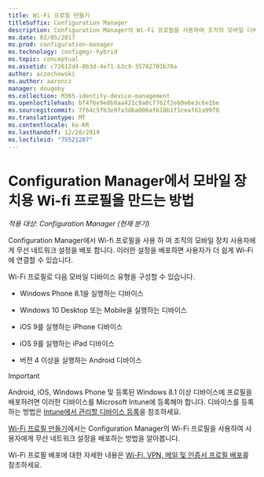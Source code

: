 ```yaml
---
title: Wi-Fi 프로필 만들기
titleSuffix: Configuration Manager
description: Configuration Manager의 Wi-Fi 프로필을 사용하여 조직의 모바일 디바이스 사용자에게 무선 네트워크 설정을 배포하는 방법을 알아봅니다.
ms.date: 03/05/2017
ms.prod: configuration-manager
ms.technology: configmgr-hybrid
ms.topic: conceptual
ms.assetid: c72612d4-0b3d-4e71-b3c9-35782701b78a
author: aczechowski
ms.author: aaroncz
manager: dougeby
ms.collection: M365-identity-device-management
ms.openlocfilehash: bf4f6e9e0b0aa421c8a8cf762f2e60e6e3c6e1be
ms.sourcegitcommit: 7f64c5fb3e9fa3dba006af618b1f1ceaf61a99f0
ms.translationtype: MT
ms.contentlocale: ko-KR
ms.lasthandoff: 12/28/2019
ms.locfileid: "75521207"
---
```

# <a name="how-to-create-wi-fi-profiles-for-mobile-devices-in-configuration-manager"></a>Configuration Manager에서 모바일 장치용 Wi-fi 프로필을 만드는 방법

*적용 대상: Configuration Manager (현재 분기)*

Configuration Manager에서 Wi-fi 프로필을 사용 하 여 조직의 모바일 장치 사용자에 게 무선 네트워크 설정을 배포 합니다. 이러한 설정을 배포하면 사용자가 더 쉽게 Wi-Fi에 연결할 수 있습니다.  

Wi-Fi 프로필로 다음 모바일 디바이스 유형을 구성할 수 있습니다.  

-   Windows Phone 8.1을 실행하는 디바이스  

-   Windows 10 Desktop 또는 Mobile을 실행하는 디바이스  

-   iOS 9를 실행하는 iPhone 디바이스  

-   iOS 9를 실행하는 iPad 디바이스  

-   버전 4 이상을 실행하는 Android 디바이스

> [!IMPORTANT]  
>  Android, iOS, Windows Phone 및 등록된 Windows 8.1 이상 디바이스에 프로필을 배포하려면 이러한 디바이스를 Microsoft Intune에 등록해야 합니다. 디바이스를 등록하는 방법은 [Intune에서 관리할 디바이스 등록](https://docs.microsoft.com/intune/deploy-use/enroll-devices-in-microsoft-intune)을 참조하세요.  

[Wi-Fi 프로필 만들기](../../protect/deploy-use/create-wifi-profiles.md#create-a-wi-fi-profile)에서는 Configuration Manager의 Wi-Fi 프로필을 사용하여 사용자에게 무선 네트워크 설정을 배포하는 방법을 알아봅니다.

Wi-Fi 프로필 배포에 대한 자세한 내용은 [Wi-Fi, VPN, 메일 및 인증서 프로필 배포](../../protect/deploy-use/deploy-wifi-vpn-email-cert-profiles.md)를 참조하세요.
